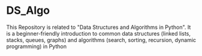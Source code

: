 # DS_Algo
This Repository is related to "Data Structures and Algorithms in Python". It is a beginner-friendly introduction to common data structures (linked lists, stacks, queues, graphs) and algorithms (search, sorting, recursion, dynamic programming) in Python
